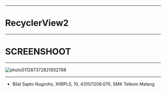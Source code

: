 ***
# **RecyclerView2**
***

# **SCREENSHOOT**
***
![photo511287372821932788](https://cloud.githubusercontent.com/assets/22608303/20969972/025d11ea-bcbe-11e6-8585-f0197faf74e3.jpg)

***

* Bilal Sapto Nugroho, XIIRPL5, 10, 4310/1206.070, SMK Telkom Malang

